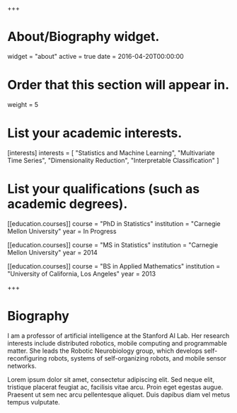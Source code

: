 +++
# About/Biography widget.
widget = "about"
active = true
date = 2016-04-20T00:00:00

# Order that this section will appear in.
weight = 5

# List your academic interests.
[interests]
  interests = [
    "Statistics and Machine Learning",
    "Multivariate Time Series",
    "Dimensionality Reduction",
    "Interpretable Classification"
  ]

# List your qualifications (such as academic degrees).
[[education.courses]]
  course = "PhD in Statistics"
  institution = "Carnegie Mellon University"
  year = In Progress

[[education.courses]]
  course = "MS in Statistics"
  institution = "Carnegie Mellon University"
  year = 2014

[[education.courses]]
  course = "BS in Applied Mathematics"
  institution = "University of California, Los Angeles"
  year = 2013
 
+++

# Biography

I am a professor of artificial intelligence at the Stanford AI Lab. Her research interests include distributed robotics, mobile computing and programmable matter. She leads the Robotic Neurobiology group, which develops self-reconfiguring robots, systems of self-organizing robots, and mobile sensor networks.

Lorem ipsum dolor sit amet, consectetur adipiscing elit. Sed neque elit, tristique placerat feugiat ac, facilisis vitae arcu. Proin eget egestas augue. Praesent ut sem nec arcu pellentesque aliquet. Duis dapibus diam vel metus tempus vulputate. 
